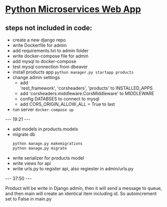 # [Python Microservices Web App ](<https://www.youtube.com/watch?v=0iB5IPoTDts>)

## steps not included in code:

- create a new django repo
- write Dockerfile for admin
- add requirements.txt to admin folder
- write docker-compose file for admin
- add mysql to docker-compose
- test mysql connection from dbeaver
- install products app `python manager.py startapp products`
- change admin settings 
  - add     
    'rest_framework',
    'corsheaders',
    'products'
    to INSTALLED_APPS
  - add 'corsheaders.middleware.CorsMiddleware' to MIDDLEWARE
  - config DATABSES to connect to mysql
  - add CORS_ORIGIN_ALLOW_ALL = True to last
- run server `docker-compose up`

--- 19:21 ---

- add models in products.models
- migrate db 
    ```bash 
    python manage.py makemigrations
    python manage.py migrate
    ```
- write serializer for products model
- write views for api
- write urls.py to register api, also regiester in admin/urls.py

--- 37:50 ---

Product will be write in Django admin, then it will send a message to queue, and then main will create an identical item including id. So autoincrement set to False in main.py